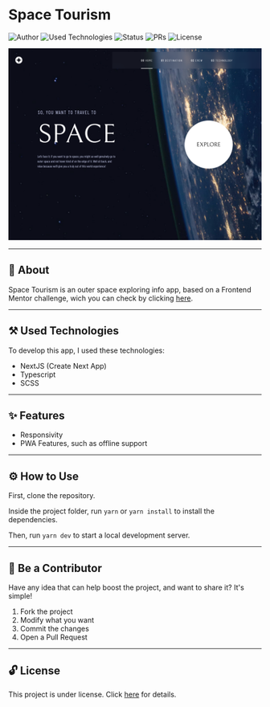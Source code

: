 # Space Tourism

![Author](https://img.shields.io/badge/author-Wendell%20Kenneddy-brightgreen)
![Used Technologies](https://img.shields.io/badge/techs-NextJS,%20Typescript%20and%20SCSS-brightgreen)
![Status](https://img.shields.io/badge/status-Concluded-brightgreen)
![PRs](https://img.shields.io/badge/PRs-Welcome-brightgreen)
![License](https://img.shields.io/badge/license-MIT-brightgreen)

![Final Result](./.github/preview.png)

---

## 📕 About

Space Tourism is an outer space exploring info app, based on a Frontend Mentor challenge, wich you can check by clicking [here](https://www.frontendmentor.io/challenges/space-tourism-multipage-website-gRWj1URZ3).

---

## ⚒️ Used Technologies

To develop this app, I used these technologies:

- NextJS (Create Next App)
- Typescript
- SCSS

---

## ✨ Features

- Responsivity
- PWA Features, such as offline support

---

## ⚙️ How to Use

First, clone the repository.

Inside the project folder, run `yarn` or `yarn install` to install the dependencies.

Then, run `yarn dev` to start a local development server.

---

## 🤝 Be a Contributor

Have any idea that can help boost the project, and want to share it? It's simple!

1. Fork the project
2. Modify what you want
3. Commit the changes
4. Open a Pull Request

---

## 🔓 License

This project is under license. Click [here](./LICENSE.md) for details.
